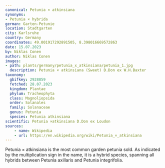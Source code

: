 ```yaml
---
canonical: Petunia × atkinsiana
synonyms:
- Petunia × hybrida
german: Garten-Petunie
location: Stadtgarten
city: Karlsruhe
country: Germany
coordinates: 49.001917292891505, 8.398016669572863
date: 15.07.2023
by: Niklas Conen
author: Niklas Conen
images:
- path: plants/germany/petunia_x_atkinsiana/petunia_1.jpg
  description: Petunia × atkinsiana (Sweet) D.Don ex W.H.Baxter
taxonomy:
  gbifkey: 2928859
  fetched: 28.07.2023
  kingdom: Plantae
  phylum: Tracheophyta
  class: Magnoliopsida
  order: Solanales
  family: Solanaceae
  genus: Petunia
  species: Petunia atkinsiana
scientific: Petunia ×atkinsiana D.Don ex Loudon
sources:
    - name: Wikipedia
    - url: https://en.wikipedia.org/wiki/Petunia_×_atkinsiana
---
```


Petunia × atkinsiana is the most common garden petunia sold. As indicated by the multiplication sign in the name, it is a hybrid species, spanning all hybrids between Petunia axillaris and Petunia integrifolia.


